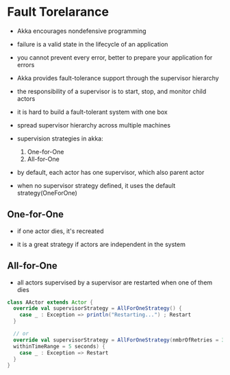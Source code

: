 # Fault Torelarance

- Akka encourages nondefensive programming

- failure is a valid state in the lifecycle of an application

- you cannot prevent every error, better to prepare your application for errors

- Akka provides fault-tolerance support through the supervisor hierarchy

- the responsibility of a supervisor is to start, stop, and monitor child actors

- it is hard to build a fault-tolerant system with one box

- spread supervisor hierarchy across multiple machines

- supervision strategies in akka:
  1. One-for-One
  2. All-for-One

- by default, each actor has one supervisor, which also parent actor

- when no supervisor strategy defined, it uses the default strategy(OneForOne)

## One-for-One

- if one actor dies, it's recreated

- it is a great strategy if actors are independent in the system

## All-for-One

- all actors supervised by a supervisor are restarted when one of them dies


```scala
class AActor extends Actor {
  override val supervisorStrategy = AllForOneStrategy() {
    case _ : Exception => println("Restarting...") ; Restart
  }

  // or
  override val supervisorStrategy = AllForOneStrategy(nmbrOfRetries = 3,
  withinTimeRange = 5 seconds) {
    case _ : Exception => Restart  
  }
}
```


